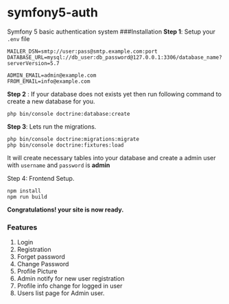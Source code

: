 # symfony5-auth
Symfony 5 basic authentication system
###Installation 
**Step 1**: Setup your `.env` file 
``` 
MAILER_DSN=smtp://user:pass@smtp.example.com:port
DATABASE_URL=mysql://db_user:db_password@127.0.0.1:3306/database_name?serverVersion=5.7

ADMIN_EMAIL=admin@example.com
FROM_EMAIL=info@example.com
```
**Step 2** : If your database does not exists yet then run following command to create a new database for you. 

```
php bin/console doctrine:database:create
```
**Step 3**:  Lets run the migrations. 
```
php bin/console doctrine:migrations:migrate
php bin/console doctrine:fixtures:load

```
It will create necessary tables into your database and create a admin user with `username` and `password` is **admin**

Step 4: Frontend Setup.
``` 
npm install
npm run build
```
**Congratulations! your site is now ready.**

### Features
1. Login
2. Registration
3. Forget password
4. Change Password
5. Profile Picture
6. Admin notify for new user registration
7. Profile info change for logged in user
8. Users list page for Admin user. 
